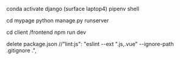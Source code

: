 conda activate django  (surface laptop4)
pipenv shell

cd mypage
python manage.py runserver

cd client /frontend
npm run dev

delete package.json    //"lint:js": "eslint --ext \".js,.vue\" --ignore-path .gitignore .",